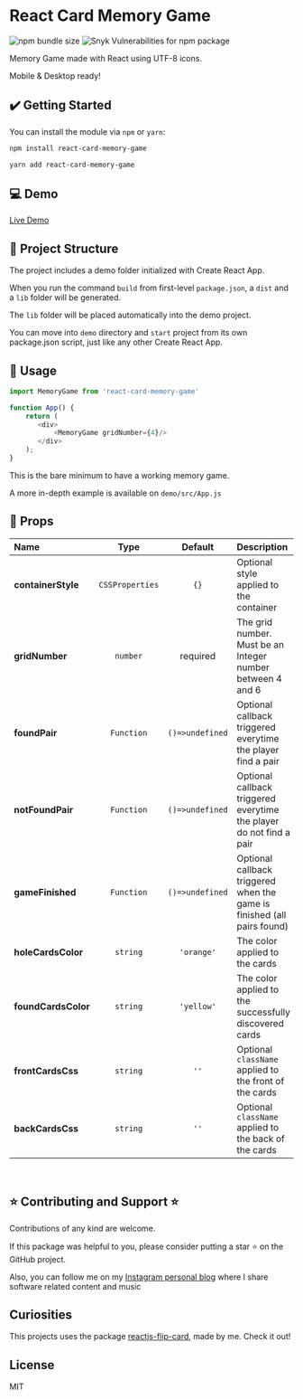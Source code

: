# React Card Memory Game
<img alt="npm bundle size" src="https://img.shields.io/bundlephobia/min/react-card-memory-game?color=g"> <img alt="Snyk Vulnerabilities for npm package" src="https://img.shields.io/snyk/vulnerabilities/npm/react-card-memory-game?color=g">

Memory Game made with React using UTF-8 icons.

Mobile & Desktop ready!
## ✔️ Getting Started

You can install the module via `npm` or `yarn`:

```sh
npm install react-card-memory-game
```

```sh
yarn add react-card-memory-game
```

## 💻 Demo
[Live Demo](https://react-card-memory-game.surge.sh/)

## 📁 Project Structure
The project includes a demo folder initialized with Create React App.

When you run the command ```build``` from first-level ```package.json```, a ```dist``` and a ```lib``` folder will be generated.

The ```lib``` folder will be placed automatically into the demo project.

You can move into ```demo``` directory and ```start``` project from its own package.json script, just like any other Create React App.

## 🔨 Usage

```js
import MemoryGame from 'react-card-memory-game'

function App() {
    return (
       <div>
           <MemoryGame gridNumber={4}/>
       </div>
    );
}
```
This is the bare minimum to have a working memory game.

A more in-depth example is available on `demo/src/App.js`
## 🧰 Props

|Name|Type|Default|Description|
|:--|:--:|:-----:|:----------|
|**containerStyle**|<code>CSSProperties</code>|`{}`|Optional style applied to the container|
|**gridNumber**|<code>number</code>|required|The grid number. Must be an Integer number between 4 and 6|
|**foundPair**|<code>Function</code>|`()=>undefined`|Optional callback triggered everytime the player find a pair|
|**notFoundPair**|<code>Function</code>|`()=>undefined`|Optional callback triggered everytime the player do not find a pair |
|**gameFinished**|<code>Function</code>|`()=>undefined`|Optional callback triggered when the game is finished (all pairs found)|
|**holeCardsColor**|<code>string</code>|`'orange'`|The color applied to the cards|
|**foundCardsColor**|<code>string</code>|`'yellow'`|The color applied to the successfully discovered cards|
|**frontCardsCss**|<code>string</code>|`''`|Optional `className` applied to the front of the cards|
|**backCardsCss**|<code>string</code>|`''`|Optional `className` applied to the back of the cards|

<br/>

## ⭐ Contributing and Support ⭐
Contributions of any kind are welcome.

If this package was helpful to you, please consider putting a star ⭐ on the GitHub project.

Also, you can follow me on my [Instagram personal blog](https://www.instagram.com/minudaje/) where I share software related content and music

## Curiosities
This projects uses the package [reactjs-flip-card](https://www.npmjs.com/package/reactjs-flip-card), made by me. Check it out!

## License
MIT
